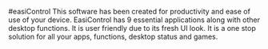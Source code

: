 #easiControl
This software has been created for productivity and ease of use of your device.
EasiControl has 9 essential applications along with other desktop functions.
It is user friendly due to its fresh UI look.
It is a one stop solution for all your apps, functions, desktop status and games.
